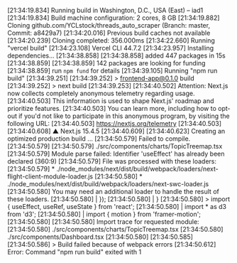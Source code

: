 [21:34:19.834] Running build in Washington, D.C., USA (East) – iad1
[21:34:19.834] Build machine configuration: 2 cores, 8 GB
[21:34:19.882] Cloning github.com/YCLstock/threads_auto_scraper (Branch: master, Commit: a8429a7)
[21:34:20.016] Previous build caches not available
[21:34:20.239] Cloning completed: 356.000ms
[21:34:22.660] Running "vercel build"
[21:34:23.108] Vercel CLI 44.7.2
[21:34:23.957] Installing dependencies...
[21:34:38.858] 
[21:34:38.858] added 447 packages in 15s
[21:34:38.859] 
[21:34:38.859] 142 packages are looking for funding
[21:34:38.859]   run `npm fund` for details
[21:34:39.105] Running "npm run build"
[21:34:39.251] 
[21:34:39.252] > frontend-app@0.1.0 build
[21:34:39.252] > next build
[21:34:39.253] 
[21:34:40.502] Attention: Next.js now collects completely anonymous telemetry regarding usage.
[21:34:40.503] This information is used to shape Next.js' roadmap and prioritize features.
[21:34:40.503] You can learn more, including how to opt-out if you'd not like to participate in this anonymous program, by visiting the following URL:
[21:34:40.503] https://nextjs.org/telemetry
[21:34:40.503] 
[21:34:40.608]    ▲ Next.js 15.4.5
[21:34:40.609] 
[21:34:40.623]    Creating an optimized production build ...
[21:34:50.579] Failed to compile.
[21:34:50.579] 
[21:34:50.579] ./src/components/charts/TopicTreemap.tsx
[21:34:50.579] Module parse failed: Identifier 'useEffect' has already been declared (360:9)
[21:34:50.579] File was processed with these loaders:
[21:34:50.579]  * ./node_modules/next/dist/build/webpack/loaders/next-flight-client-module-loader.js
[21:34:50.580]  * ./node_modules/next/dist/build/webpack/loaders/next-swc-loader.js
[21:34:50.580] You may need an additional loader to handle the result of these loaders.
[21:34:50.580] |     });
[21:34:50.580] | }
[21:34:50.580] > import { useEffect, useRef, useState } from 'react';
[21:34:50.580] | import * as d3 from 'd3';
[21:34:50.580] | import { motion } from 'framer-motion';
[21:34:50.580] 
[21:34:50.580] Import trace for requested module:
[21:34:50.580] ./src/components/charts/TopicTreemap.tsx
[21:34:50.580] ./src/components/Dashboard.tsx
[21:34:50.580] 
[21:34:50.585] 
[21:34:50.586] > Build failed because of webpack errors
[21:34:50.612] Error: Command "npm run build" exited with 1